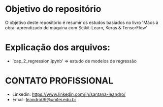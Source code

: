 # Objetivo do repositório

O objetivo deste repositório é resumir os estudos basiados no livro 'Mãos à obra: aprendizado de máquina com Scikit-Learn, Keras & TensorFlow'

# Explicação dos arquivos:

- 'cap_2_regression.ipynb' => estudo de modelos de regressão

# CONTATO PROFISSIONAL

- Linkedin: https://www.linkedin.com/in/santana-leandro/
- Email: leandro09@unifei.edu.br
